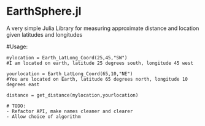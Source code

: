 EarthSphere.jl
==============

A very simple Julia Library for measuring approximate distance and location given latitudes and longitudes


#Usage:
```
mylocation = Earth_LatLong_Coord(25,45,"SW")
#I am located on earth, latitude 25 degrees south, longitude 45 west

yourlocation = Earth_LatLong_Coord(65,10,"NE")
#You are located on Earth, latitude 65 degrees north, longitude 10 degrees east

distance = get_distance(mylocation,yourlocation)

# TODO:
- Refactor API, make names cleaner and clearer
- Allow choice of algorithm

